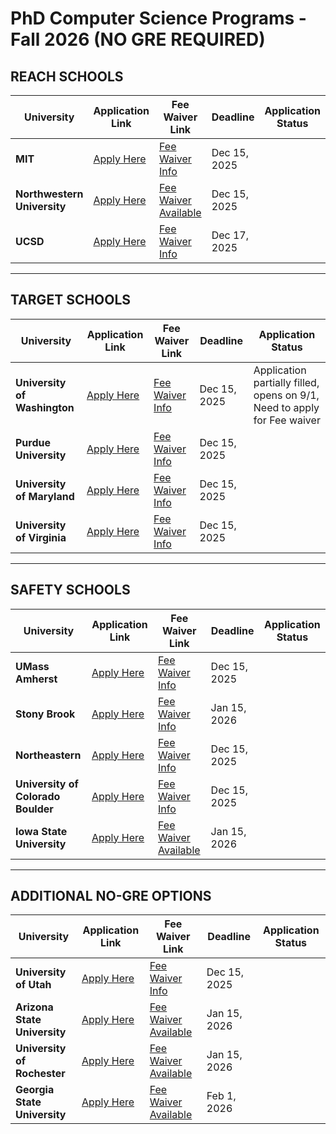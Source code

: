 # PhD Computer Science Programs - Fall 2026 (NO GRE REQUIRED)

## **REACH SCHOOLS**
| University | Application Link | Fee Waiver Link | Deadline | Application Status |
|------------|------------------|-----------------|----------|--------------------|
| **MIT** | [Apply Here](http://gradadmissions.mit.edu/) | [Fee Waiver Info](http://gradadmissions.mit.edu/about/diversity-initiatives/fee-waiver) | Dec 15, 2025 | |
| **Northwestern University** | [Apply Here](https://www.mccormick.northwestern.edu/computer-science/) | [Fee Waiver Available](https://www.mccormick.northwestern.edu/computer-science/academics/graduate/admissions/) | Dec 15, 2025 | |
| **UCSD** | [Apply Here](https://cse.ucsd.edu/graduate/admissions) | [Fee Waiver Info](https://docs.google.com/forms/d/e/1FAIpQLSekFbkST-lIVOMQm_hKHotCgOZXaaCYx3Tg4ePXPjX5p_9xag/viewform) | Dec 17, 2025 | |

---

## **TARGET SCHOOLS**
| University | Application Link | Fee Waiver Link | Deadline | Application Status |
|------------|------------------|-----------------|----------|--------------------|
| **University of Washington** | [Apply Here](https://grad.uw.edu/admissions/) | [Fee Waiver Info](https://www.cs.washington.edu/academics/phd/admissions) | Dec 15, 2025 | Application partially filled, opens on 9/1, Need to apply for Fee waiver |
| **Purdue University** | [Apply Here](https://www.purdue.edu/gradschool/admissions/) | [Fee Waiver Info](https://www.purdue.edu/gradschool/admissions/how-to-apply/apply-fee.html) | Dec 15, 2025 | |
| **University of Maryland** | [Apply Here](https://gradschool.umd.edu/admissions) | [Fee Waiver Info](https://gradschool.umd.edu/feewaiverinformation) | Dec 15, 2025 | |
| **University of Virginia** | [Apply Here](https://engineering.virginia.edu/graduate-admissions) | [Fee Waiver Info](https://engineering.virginia.edu/departments/biomedical-engineering/apply/application-fee-waivers) | Dec 15, 2025 | |

---

## **SAFETY SCHOOLS**
| University | Application Link | Fee Waiver Link | Deadline | Application Status |
|------------|------------------|-----------------|----------|--------------------|
| **UMass Amherst** | [Apply Here](https://www.umass.edu/graduate/admissions) | [Fee Waiver Info](https://www.cics.umass.edu/admissions/application-instructions) | Dec 15, 2025 | |
| **Stony Brook** | [Apply Here](https://www.stonybrook.edu/commcms/grad/) | [Fee Waiver Info](https://www.stonybrook.edu/sb/graduatebulletin/current/admissions/special/waiver.php) | Jan 15, 2026 | |
| **Northeastern** | [Apply Here](https://coe.northeastern.edu/academics-experiential-learning/graduate-school-of-engineering/) | [Fee Waiver Info](https://coe.northeastern.edu/academics-experiential-learning/graduate-school-of-engineering/graduate-admissions/) | Dec 15, 2025 | |
| **University of Colorado Boulder** | [Apply Here](https://www.colorado.edu/graduateschool/admissions) | [Fee Waiver Info](https://www.colorado.edu/graduateschool/admissions/application-requirements/application-fee) | Dec 15, 2025 | |
| **Iowa State University** | [Apply Here](https://www.cs.iastate.edu/graduate-studies/) | [Fee Waiver Available](https://www.grad-college.iastate.edu/admissions/) | Jan 15, 2026 | |

---

## **ADDITIONAL NO-GRE OPTIONS**
| University | Application Link | Fee Waiver Link | Deadline | Application Status |
|------------|------------------|-----------------|----------|--------------------|
| **University of Utah** | [Apply Here](https://admissions.utah.edu/graduate/) | [Fee Waiver Info](https://www.cs.utah.edu/graduate/admissions/) | Dec 15, 2025 | |
| **Arizona State University** | [Apply Here](https://admission.asu.edu/graduate) | [Fee Waiver Available](https://graduate.asu.edu/admissions) | Jan 15, 2026 | |
| **University of Rochester** | [Apply Here](https://www.rochester.edu/college/gradstudies/) | [Fee Waiver Available](https://www.rochester.edu/college/gradstudies/graduate-admissions/) | Jan 15, 2026 | |
| **Georgia State University** | [Apply Here](https://cs.gsu.edu/graduate/) | [Fee Waiver Available](https://graduateadmissions.gsu.edu/) | Feb 1, 2026 | |
